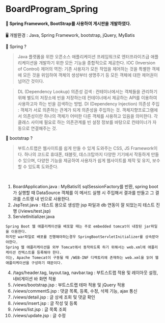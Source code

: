 # BoardProgram_Spring

#### 📢 Spring Framework, BootStrap를 사용하여 게시판을 개발하였다.
🖥️ 개발환경 : Java, Spring Framework, bootstrap, jQuery, MyBatis       

📜 Spring ? 
> Java 플랫폼을 위한 오픈소스 애플리케이션 프레임워크로 엔터프라이즈급 애플리케이션을 개발하기 위한 모든 기능을 종합적으로 제공한다.
> IOC (Inversion of Control) 제어의 역전: 기존 사용자가 모든 작업을 제어하는 것을 특별한 객체에 모든 것을 위임하여
> 객체의 생성부터 생명주기 등 모든 객체에 대한 제어권이 넘어간 것이다.

> DL (Dependency Lookup) 의존성 검색 : 컨테이너에서는 객체들을 관리하기 위해 별도의 저장소에 빈을 저장하는데
> 컨테이너에서 제공하는 API를 이용하여 사용하고자 하는 빈을 검색하는 방법.
> DI (Dependency Injection) 의존성 주입 : 객체가 서로 의존하는 관계가 되게 의존성을 주입하는 것.
> 객체지향프로그램에서 의존성이란 하나의 객체가 어떠한 다른 객체를 사용하고 있음을 의미한다. 
> 각 클래스 사이에 필요로 하는 의존관계를 빈 설정 정보를 바탕으로 컨테이너가 자동으로 연결해주는 것.       

📜 bootstrap ?
> 부트스트랩은 웹사이트를 쉽게 만들 수 있게 도와주는 CSS, JS Framework이다.
하나의 코드로 휴대폰, 태블릿, 데스크탑까지 다양한 기기에서 작동하게 만들 수 있으며,
다양한 기능을 제공하여 사용자가 쉽게 웹사이트를 제작 및 유지, 보수할 수 있도록 도와준다.

<br>

1. BoardApplication.java : MyBatis의 sqlSessionFactory를 반환, spring boot가 실행할 때 DataSource 객체를 이 메서드 실행 시 주입해서 결과를 만들고 그 결과를 스트랭 내 빈으로 사용한다.
2. JspTest.java : 테스트 용으로 생성한 jsp 파일과 db 연동이 잘 되었는지 테스트 진행 (/views/test.jsp)
3. ServletInitializer.java 
```
Spring Boot 웹 애플리케이션을 배포할 때는 주로 embedded tomcat이 내장된 jar파일을 이용한다.
하지만 war파일로 배포를 진행해야하는경우 SpringBootServletInitializer를 상속받아야한다.
Spring 웹 애플리케이션을 외부 Tomcat에서 동작하도록 하기 위해서는 web.xml에 애플리케이션 컨텍스트를 등록해야 한다.
이는, Apache Tomecat이 구동될 때 /WEB-INF 디렉토리에 존재하는 web.xml을 읽어 웹 애플리케이션을 구성하기 때문이다.
```
4. /tags/header.tag, layout.tag, navbar.tag : 부트스트랩 적용 및 레이아웃 설정, 네비게이션 바 화면 적용
5. /views/bootstrap.jsp : 부트스트랩 테마 적용 및 jQuery 적용
6. /views/commentS.jsp : 댓글 목록, 등록, 수정, 삭제 기능, ajax 통신
7. /views/detail.jsp : 글 상세 조회 및 댓글 확인
8. /views/insert.jsp : 글 작성 및 등록
9. /views/list.jsp : 글 목록 조회
10. /views/update.jsp : 글 수정
